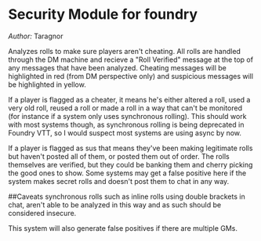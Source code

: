 # Security Module for foundry
*Author:* Taragnor

Analyzes rolls to make sure players aren't cheating. All rolls are handled through the DM machine and recieve a "Roll Verified" message at the top of any messages that have been analyzed. Cheating messages will be highlighted in red (from DM perspective only) and suspicious messages will be highlighted in yellow. 

If a player is flagged as a cheater, it means he's either altered a roll, used a very old roll, reused a roll or made a roll in a way that can't be monitored (for instance if a system only uses synchronous rolling). This should work with most systems though, as synchronous rolling is being deprecated in Foundry VTT,
so I would suspect most systems are using async by now. 

If a player is flagged as sus that means they've been making legitimate rolls but haven't posted all of them, or posted them out of order. 
The rolls themselves are verified, but they could be banking them and cherry picking the good ones to show. Some systems may get a false positive here if the system makes secret rolls and doesn't post them to chat in any way. 

##Caveats
synchronous rolls such as inline rolls using double brackets in chat, aren't able to be analyzed in this way and as such should be considered insecure. 

This system will also generate false positives if there are multiple GMs. 

